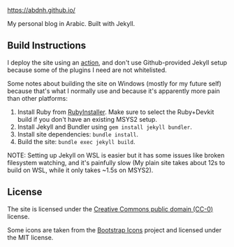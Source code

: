 https://abdnh.github.io/

My personal blog in Arabic. Built with Jekyll.

## Build Instructions

I deploy the site using an [action](.github/workflows/gh-pages.yml),
and don't use Github-provided Jekyll setup because
some of the plugins I need are not whitelisted.

Some notes about building the site on Windows (mostly for my future self)
because that's what I normally use and because it's apparently more pain
than other platforms:

1. Install Ruby from [RubyInstaller](https://rubyinstaller.org/downloads/).
  Make sure to select the Ruby+Devkit build if you don't have an existing MSYS2 setup.
2. Install Jekyll and Bundler using `gem install jekyll bundler`.
3. Install site dependencies: `bundle install`.
4. Build the site: `bundle exec jekyll build`.

NOTE: Setting up Jekyll on WSL is easier but it has some issues like broken filesystem watching,
and it's painfully slow (My plain site takes about 12s to build on WSL, while it only takes ~1.5s on MSYS2).

## License

The site is licensed under the [Creative Commons public domain (CC-0)](https://creativecommons.org/publicdomain/zero/1.0/) license.

Some icons are taken from the [Bootstrap Icons](https://icons.getbootstrap.com/) project and licensed under the MIT license.
